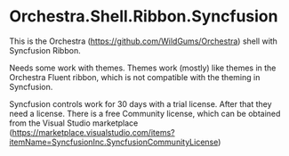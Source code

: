 # Orchestra.Shell.Ribbon.Syncfusion
This is the Orchestra (https://github.com/WildGums/Orchestra) shell with Syncfusion Ribbon.

Needs some work with themes. Themes work (mostly) like themes in the Orchestra Fluent ribbon, which is not compatible with the theming in Syncfusion.

Syncfusion controls work for 30 days with a trial license. After that they need a license. There is a free Community license, which can be obtained from the Visual Studio marketplace (https://marketplace.visualstudio.com/items?itemName=SyncfusionInc.SyncfusionCommunityLicense)
